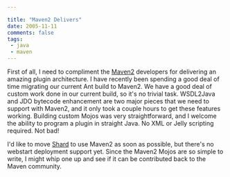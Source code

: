 ```yaml
---

title: "Maven2 Delivers"
date: 2005-11-11
comments: false
tags:
 - java
 - maven
---
```


First of all, I need to compliment the [Maven2](http://maven.apache.org) developers for delivering an amazing plugin architecture. I have recently been spending a good deal of time migrating our current Ant build to Maven2. We have a good deal of custom work done in our current build, so it's no trivial task. WSDL2Java and JDO bytecode enhancement are two major pieces that we need to support with Maven2, and it only took a couple hours to get these features working. Building custom Mojos was very straightforward, and I welcome the ability to program a plugin in straight Java. No XML or Jelly scripting required. Not bad!



I'd like to move [Shard](http://shard.codecrate.com) to use Maven2 as soon as possible, but there's no webstart deployment support yet. Since the Maven2 Mojos are so simple to write, I might whip one up and see if it can be contributed back to the Maven community.

